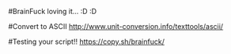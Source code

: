#BrainFuck
loving it... :D :D


#Convert to ASCII
http://www.unit-conversion.info/texttools/ascii/

#Testing your script!!
https://copy.sh/brainfuck/
